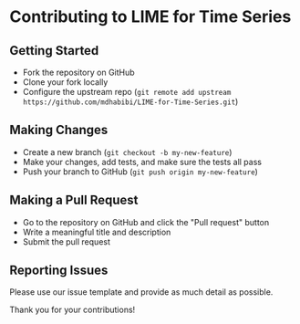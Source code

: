 # Contributing to LIME for Time Series

## Getting Started

- Fork the repository on GitHub
- Clone your fork locally
- Configure the upstream repo (`git remote add upstream https://github.com/mdhabibi/LIME-for-Time-Series.git`)

## Making Changes

- Create a new branch (`git checkout -b my-new-feature`)
- Make your changes, add tests, and make sure the tests all pass
- Push your branch to GitHub (`git push origin my-new-feature`)

## Making a Pull Request

- Go to the repository on GitHub and click the "Pull request" button
- Write a meaningful title and description
- Submit the pull request

## Reporting Issues

Please use our issue template and provide as much detail as possible.

Thank you for your contributions!
